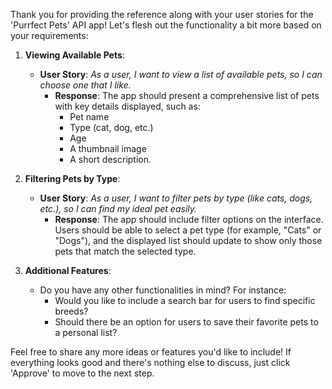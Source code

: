 Thank you for providing the reference along with your user stories for the 'Purrfect Pets' API app! Let's flesh out the functionality a bit more based on your requirements:

1. **Viewing Available Pets**:
   - **User Story**: *As a user, I want to view a list of available pets, so I can choose one that I like.*
     - **Response**: The app should present a comprehensive list of pets with key details displayed, such as:
       - Pet name
       - Type (cat, dog, etc.)
       - Age
       - A thumbnail image
       - A short description.

2. **Filtering Pets by Type**:
   - **User Story**: *As a user, I want to filter pets by type (like cats, dogs, etc.), so I can find my ideal pet easily.*
     - **Response**: The app should include filter options on the interface. Users should be able to select a pet type (for example, "Cats" or "Dogs"), and the displayed list should update to show only those pets that match the selected type.

3. **Additional Features**:
   - Do you have any other functionalities in mind? For instance:
     - Would you like to include a search bar for users to find specific breeds?
     - Should there be an option for users to save their favorite pets to a personal list?

Feel free to share any more ideas or features you'd like to include! If everything looks good and there's nothing else to discuss, just click 'Approve' to move to the next step.